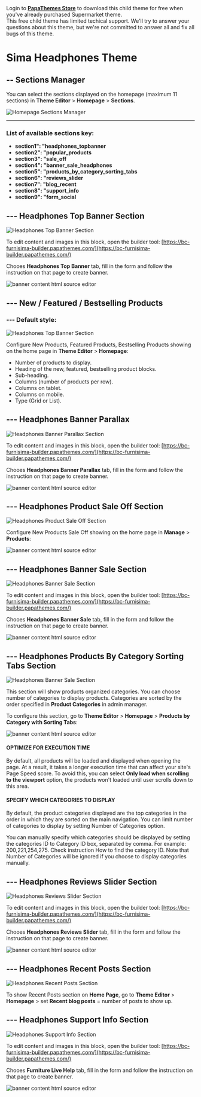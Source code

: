 <div class="alert alert-info">
    <span class="glyphicon glyphicon-save" aria-hidden="true"></span> Login to <strong><a href="https://themestore.papathemes.com/bigcommerce" target="_blank">PapaThemes Store</a></strong> to download this child theme for free when you've already purchased Supermarket theme.
</div>
<div class="alert alert-warning">
    <span class="glyphicon glyphicon-info-sign" aria-hidden="true"></span> This free child theme has limited techical support. We'll try to answer your questions about this theme, but we're not committed to answer all and fix all bugs of this theme.
</div>

# Sima Headphones Theme

## -- Sections Manager

You can select the sections displayed on the homepage (maximum 11 sections) in **Theme Editor** > **Homepage** > **Sections**.

![Homepage Sections Manager](img/homepage-headphones-sections-manager.png)

---

### List of available sections key: ###

* **section1": "headphones_topbanner**
* **section2": "popular_products**
* **section3": "sale_off**
* **section4": "banner_sale_headphones**
* **section5": "products_by_category_sorting_tabs**
* **section6": "reviews_slider**
* **section7": "blog_recent**
* **section8": "support_info**
* **section9": "form_social**

## --- Headphones Top Banner Section

![Headphones Top Banner Section](img/sections/headphones-top-banner-section.png)

To edit content and images in this block, open the builder tool: [https://bc-furnisima-builder.papathemes.com/](https://bc-furnisima-builder.papathemes.com/)

Chooes __Headphones Top Banner__ tab, fill in the form and follow the instruction on that page to create banner.

![banner content html source editor](img/headphones-top-banner-section-code.png)

## --- New / Featured / Bestselling Products

### --- Default style:

![Headphones Top Banner Section](img/sections/headphones-popular-products-section.png)

Configure New Products, Featured Products, Bestselling Products showing on the home page in **Theme Editor** > **Homepage**:

- Number of products to display.
- Heading of the new, featured, bestselling product blocks.
- Sub-heading.
- Columns (number of products per row).
- Columns on tablet.
- Columns on mobile.
- Type (Grid or List).

## --- Headphones Banner Parallax

![Headphones Banner Parallax Section](img/sections/headphones-banner-parallax-section.png)

To edit content and images in this block, open the builder tool: [https://bc-furnisima-builder.papathemes.com/](https://bc-furnisima-builder.papathemes.com/)

Chooes __Headphones Banner Parallax__ tab, fill in the form and follow the instruction on that page to create banner.

![banner content html source editor](img/headphones-banner-parallax-section-code.png)

## --- Headphones Product Sale Off Section

![Headphones Product Sale Off Section](img/sections/headphones-product-sale-off-section.png)

Configure New Products Sale Off showing on the home page in **Manage** > **Products**:

![banner content html source editor](img/headphones-product-sale-off-section-code.png)

## --- Headphones Banner Sale Section

![Headphones Banner Sale Section](img/sections/headphones-banner-sale-section.png)

To edit content and images in this block, open the builder tool: [https://bc-furnisima-builder.papathemes.com/](https://bc-furnisima-builder.papathemes.com/)

Chooes __Headphones Banner Sale__ tab, fill in the form and follow the instruction on that page to create banner.

![banner content html source editor](img/headphones-banner-sale-section-code.png)


## --- Headphones Products By Category Sorting Tabs Section

![Headphones Banner Sale Section](img/sections/headphones-products-by-category-sorting-tabs-section.png)

This section will show products organized categories. You can choose number of categories to display products. Categories are sorted by the order specified in **Product Categories** in admin manager.

To configure this section, go to **Theme Editor** > **Homepage** > **Products by Category with Sorting Tabs**:

![banner content html source editor](img/banner-products-by-category-sorting-tabs-source-editor.png)

#### OPTIMIZE FOR EXECUTION TIME

By default, all products will be loaded and displayed when opening the page. At a result, it takes a longer execution time that can affect your site's Page Speed score. To avoid this, you can select **Only load when scrolling to the viewport** option, the products won't loaded until user scrolls down to this area.

#### SPECIFY WHICH CATEGORIES TO DISPLAY

By default, the product categories displayed are the top categories in the order in which they are sorted on the main navigation. You can limit number of categories to display by setting Number of Categories option.

You can manually specify which categories should be displayed by setting the categories ID to Category ID box, separated by comma. For example: 200,221,254,275. Check instruction How to find the category ID. Note that Number of Categories will be ignored if you choose to display categories manually.

## --- Headphones Reviews Slider Section

![Headphones Reviews Slider Section](img/sections/headphones-reviews-slider-section.png)

To edit content and images in this block, open the builder tool: [https://bc-furnisima-builder.papathemes.com/](https://bc-furnisima-builder.papathemes.com/)

Chooes __Headphones Reviews Slider__ tab, fill in the form and follow the instruction on that page to create banner.

![banner content html source editor](img/headphones-reviews-slider-section-code.png)

## --- Headphones Recent Posts Section

![Headphones Recent Posts Section](img/sections/headphones-recent-posts-section.png)

To show Recent Posts section on **Home Page**, go to **Theme Editor** > **Homepage** > set **Recent blog posts** = number of posts to show up.

## --- Headphones Support Info Section

![Headphones Support Info Section](img/sections/furniture-support-info-section.png)

To edit content and images in this block, open the builder tool: [https://bc-furnisima-builder.papathemes.com/](https://bc-furnisima-builder.papathemes.com/)

Chooes __Furniture Live Help__ tab, fill in the form and follow the instruction on that page to create banner.

![banner content html source editor](img/furniture-support-info-section-code.png)



